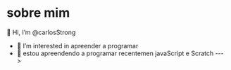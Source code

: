 # sobre mim
👋 Hi, I’m @carlosStrong
- 👀 I’m interested in  apreender a programar 
- 🌱 estou apreendendo a programar recentemen javaScript e Scratch
--->
